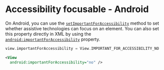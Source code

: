 # Accessibility focusable - Android

On Android, you can use the [`setImportantForAccessibility`](https://developer.android.com/reference/android/view/View#setImportantForAccessibility(int)) method to set whether assistive technologies can focus on an element. You can also set this property directly in XML by using the [`android:importantForAccessibility`](https://developer.android.com/reference/android/view/View#attr_android:importantForAccessibility) property.

```kotlin
view.importantForAccessibility = View.IMPORTANT_FOR_ACCESSIBILITY_NO
```

```xml
<View
  android:importantForAccessibility="no" />
```
